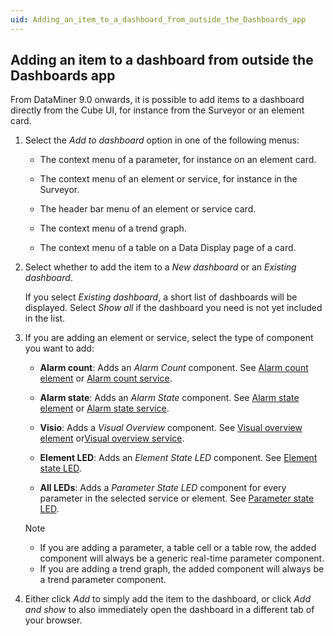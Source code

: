 ```yaml
---
uid: Adding_an_item_to_a_dashboard_from_outside_the_Dashboards_app
---
```


## Adding an item to a dashboard from outside the Dashboards app

From DataMiner 9.0 onwards, it is possible to add items to a dashboard directly from the Cube UI, for instance from the Surveyor or an element card.

1. Select the *Add to dashboard* option in one of the following menus:

    - The context menu of a parameter, for instance on an element card.

    - The context menu of an element or service, for instance in the Surveyor.

    - The header bar menu of an element or service card.

    - The context menu of a trend graph.

    - The context menu of a table on a Data Display page of a card.

2. Select whether to add the item to a *New dashboard* or an *Existing dashboard*.

    If you select *Existing dashboard*, a short list of dashboards will be displayed. Select *Show all* if the dashboard you need is not yet included in the list.

3. If you are adding an element or service, select the type of component you want to add:

    - **Alarm count**: Adds an *Alarm Count* component. See [Alarm count element](Dashboard_components.md#alarm-count-element) or [Alarm count service](Dashboard_components.md#alarm-count-service).

    - **Alarm state**: Adds an *Alarm State* component. See [Alarm state element](Dashboard_components.md#alarm-state-element) or [Alarm state service](Dashboard_components.md#alarm-state-service).

    - **Visio**: Adds a *Visual Overview* component. See [Visual overview element](Dashboard_components.md#visual-overview-element) or[Visual overview service](Dashboard_components.md#visual-overview-service).

    - **Element LED**: Adds an *Element State LED* component. See [Element state LED](Dashboard_components.md#element-state-led).

    - **All LEDs**: Adds a *Parameter State LED* component for every parameter in the selected service or element. See [Parameter state LED](Dashboard_components.md#parameter-state-led).

    > [!NOTE]
    > - If you are adding a parameter, a table cell or a table row, the added component will always be a generic real-time parameter component.
    > - If you are adding a trend graph, the added component will always be a trend parameter component.

4. Either click *Add* to simply add the item to the dashboard, or click *Add and show* to also immediately open the dashboard in a different tab of your browser.
